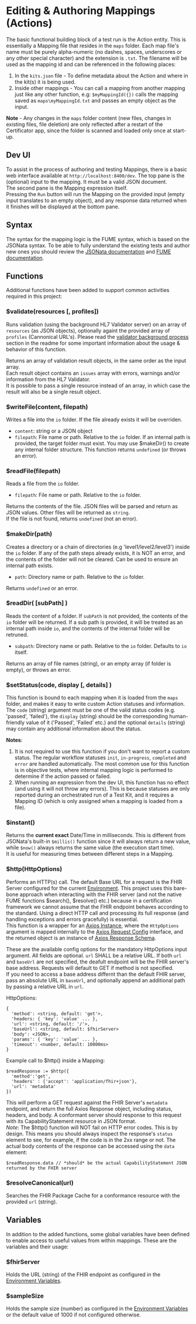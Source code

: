 # Editing & Authoring Mappings (Actions)
The basic functional building block of a test run is the Action entity. This is essentially a Mapping file that resides in the `maps` folder. Each map file's name must be purely alpha-numeric (no dashes, spaces, underscores or any other special character) and the extension is `.txt`.
The filename will be used as the mapping id and can be referenced in the following places:
1. In the `kits.json` file - To define metadata about the Action and where in the kit(s) it is being used.
2. Inside other mappings - You can call a mapping from another mapping just like any other function, e.g: `$myMappingId({})` calls the mapping saved as `maps\myMappingId.txt` and passes an empty object as the input.

**Note** - Any changes in the `maps` folder content (new files, changes in existing files, file deletion) are only reflected after a restart of the Certificator app, since the folder is scanned and loaded only once at start-up.

## Dev UI
To assist in the process of authoring and testing Mappings, there is a basic web interface available at `http://localhost:8400/dev`. The top pane is the (optional) input to the mapping. It must be a valid JSON document.  
The second pane is the Mapping expression itself.  
Pressing the `Run` button will run the Mapping on the provided input (empty input translates to an empty object), and any response data returned when it finishes will be displayed at the bottom pane.

## Syntax
The syntax for the mapping logic is the FUME syntax, which is based on the JSONata syntax. To be able to fully understand the existing tests and author new ones you should review the [JSONata documentation](https://docs.jsonata.org/overview.html) and [FUME documentation](https://www.fume.health/).

## Functions
Additional functions have been added to support common activities required in this project:

### $validate(resources [, profiles])
Runs validation (using the background HL7 Validator server) on an array of `resources` (as JSON objects), optionally againt the provided array of `profiles` (Cannonical URL's).
Please read the [validator background process](README.md#validator-background-process---on-first-call) section in the readme for some important information about the usage & behavior of this function.

Returns an array of validation result objects, in the same order as the input array.  
Each result object contains an `issues` array with errors, warnings and/or information from the HL7 Validator.  
It is possible to pass a single resource instead of an array, in which case the result will also be a single result object.

### $writeFile(content, filepath)
Writes a file into the `io` folder. If the file already exists it will be overriden.  
- `content`: string or a JSON object
- `filepath`: File name or path. Relative to the `io` folder. If an internal path is provided, the target folder must exist. You may use $makeDir() to create any internal folder structure.
This function returns `undefined` (or throws an error).

### $readFile(filepath)
Reads a file from the `io` folder.
- `filepath`: File name or path. Relative to the `io` folder.  

Returns the contents of the file. JSON files will be parsed and return as JSON values. Other files will be returned as `string`.  
If the file is not found, returns `undefined` (not an error).

### $makeDir(path)
Creates a directory or a chain of directories (e.g 'level1/level2/level3') inside the `io` folder. If any of the path steps already exists, it is NOT an error, and the contents of the folder will not be cleared. Can be used to ensure an internal path exists.
- `path`: Directory name or path. Relative to the `io` folder.

Returns `undefined` or an error.

### $readDir( [subPath] )
Reads the content of a folder. If `subPath` is not provided, the contents of the `io` folder will be returned. If a sub path is provided, it will be treated as an internal path inside `io`, and the contents of the internal folder will be retruned.
- `subpath`: Directory name or path. Relative to the `io` folder. Defaults to `io` itself.

Returns an array of file names (string), or an empty array (if folder is empty), or throws an error.

### $setStatus(code, display [, details] )
This function is bound to each mapping when it is loaded from the `maps` folder, and makes it easy to write custom Action statuses and information. The `code` (string) argument must be one of the valid status codes (e.g. 'passed', 'failed'), the `display` (string) should be the corresponding human-friendly value of it ('Passed', 'Failed' etc.) and the optional `details` (string) may contain any additional information about the status.  

**Notes**:
1. It is not required to use this function if you don't want to report a custom status. The regular workflow statuses `init`, `in-progress`, `completed` and `error` are handled automatically. The most common use for this function is in objective tests, where internal mapping logic is performed to determine if the action passed or failed.
2. When running an expression from the dev UI, this function has no effect (and using it will not throw any errors). This is because statuses are only reported during an orchestrated run of a Test Kit, and it requires a Mapping ID (which is only assigned when a mapping is loaded from a file).

### $instant()
Returns the **current exact** Date/Time in milliseconds. This is different from JSONata's built-in `$millis()` function since it will always return a new value, while `$now()` always returns the same value (the execution start time).  
It is useful for measuring times between different steps in a Mapping.

### $http(HttpOptions)
Performs an HTTP(s) call. The default Base URL for a request is the FHIR Server configured for the current [Environment](EnvironmentVariables.md). This project uses this bare-bone approach when interacting with the FHIR server (and not the native FUME functions $search(), $resolve() etc.) because in a certification framework we cannot assume that the FHIR endpoint behaves according to the standard. Using a direct HTTP call and processing its full response (and handling exceptions and errors gracefully) is essential.  
This function is a wrapper for an [Axios Instance](https://axios-http.com/docs/instance), where the `HttpOptions` argument is mapped internally to the [Axios Request Config](https://axios-http.com/docs/req_config) interface, and the returned object is an instance of [Axios Response Schema](https://axios-http.com/docs/res_schema).

These are the available config options for the mandatory HttpOptions input argument. All fields are optional. `url` SHALL be a relative URL. If both `url` and `baseUrl` are not specified, the deafult endpoint will be the FHIR server's base address. Requests will default to GET if method is not specified.  
If you need to access a base address differnt than the default FHIR server, pass an absolute URL in `baseUrl`, and optionally append an additional path by passing a relative URL in `url`.

HttpOptions:
```
{
  'method': <string, default: 'get'>,
  'headers: { 'key': 'value' ... },
  'url': <string, default: '/'>,
  'baseUrl': <string, default: $fhirServer>
  'body': <JSON>,
  'params': { 'key': 'value' ... },
  'timeout': <number, default: 10000ms>
}
```

Example call to $http() inside a Mapping:
```
$readResponse := $http({
  'method':'get',
  'headers' : {'accept': 'application/fhir+json'},
  'url': 'metadata'
})
```

This will perform a GET request against the FHIR Server's `metadata` endpoint, and return the full Axios Response object, including status, headers, and body. A conformant server should response to this request with its CapabilityStatement resource in JSON format.  
*Note*: The $http() function will NOT fail on HTTP error codes. This is by design. This means you should always inspect the response's `status` element to see, for example, if the code is in the 2xx range or not.
The actual body contents of the response can be accessed using the `data` element:

```
$readResponse.data // *should* be the actual CapabilityStatement JSON returned by the FHIR server
```

### $resolveCanonical(url)
Searches the FHIR Package Cache for a conformance resource with the provided `url` (string).

## Variables
In addition to the added functions, some global variables have been defined to enable access to useful values from within mappings. These are the variables and their usage:

### $fhirServer
Holds the URL (string) of the FHIR endpoint as configured in the [Environment Variables](EnvironmentVariables.md).

### $sampleSize
Holds the sample size (number) as configured in the [Environment Variables](EnvironmentVariables.md) or the default value of 1000 if not configured otherwise.